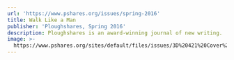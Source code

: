 ```yaml
---
url: 'https://www.pshares.org/issues/spring-2016'
title: Walk Like a Man
publisher: 'Ploughshares, Spring 2016'
description: Ploughshares is an award-winning journal of new writing.
image: >-
  https://www.pshares.org/sites/default/files/issues/3D%20421%20Cover%20Revised.jpg
---
```

